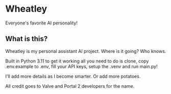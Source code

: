 # Wheatley

Everyone's favorite AI personality!  


## What is this?

Wheatley is my personal assistant AI project. Where is it going? Who knows.

Built in Python 3.11 to get it working all you need to do is clone, copy .env.example to .env, fill your API keys, setup the .venv and run main.py!

I'll add more details as I become smarter. Or add more potatoes.



All credit goes to Valve and Portal 2 developers for the name.

